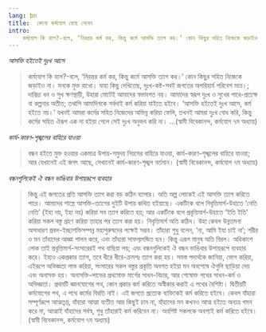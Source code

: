 ```yaml
---
lang: bn
title:  কেনো কর্মযোগ বেছে নেবেন
intro:
    কর্মযোগ কি বলে?-বলে, ‘নিরন্তর কর্ম কর, কিন্তু কর্মে আসক্তি ত্যাগ কর।’ কোন কিছুর সহিত নিজেকে জড়াইও না। মনকে মুক্ত রাখো। যাহা কিছু দেখিতেছ, দুঃখ-কষ্ট-সবই জগতের অপরিহার্য পরিবেশ মাত্র।; দারিদ্র্য ধন ও সুখ ক্ষণস্থায়ী, উহারা মোটেই আমাদের স্বভাবগত নয়। আমাদের স্বরূপ দুঃখ ও সুখের পারে-প্রত্যক্ষ বা কল্পনার অতীত; তথাপি আমাদিগকে সর্বদাই কর্ম করিয়া যাইতে হইবে। ‘আসক্তি হইতেই দুঃখ আসে, কর্ম হইতে নয়।’ যখনই আমরা কর্মের সহিত নিজেদের অভিন্ন করিয়া ফেলি, তখনই আমরা দুঃখ বোধ করি, কিন্তু কর্মের সহিত ঐরূপ এক না হইয়া গেলে সেই দুঃখ অনুভব করি না। ...(স্বামী বিবেকানন্দ, কর্মযোগ ৭ম অধ্যায়)
---
```


*আসক্তি হইতেই দুঃখ আসে*

>কর্মযোগ কি বলে?-বলে, ‘নিরন্তর কর্ম কর, কিন্তু কর্মে আসক্তি ত্যাগ কর।’ কোন কিছুর সহিত নিজেকে জড়াইও না। মনকে মুক্ত রাখো। যাহা কিছু দেখিতেছ, দুঃখ-কষ্ট-সবই জগতের অপরিহার্য পরিবেশ মাত্র।; দারিদ্র্য ধন ও সুখ ক্ষণস্থায়ী, উহারা মোটেই আমাদের স্বভাবগত নয়। আমাদের স্বরূপ দুঃখ ও সুখের পারে-প্রত্যক্ষ বা কল্পনার অতীত; তথাপি আমাদিগকে সর্বদাই কর্ম করিয়া যাইতে হইবে। ‘আসক্তি হইতেই দুঃখ আসে, কর্ম হইতে নয়।’ যখনই আমরা কর্মের সহিত নিজেদের অভিন্ন করিয়া ফেলি, তখনই আমরা দুঃখ বোধ করি, কিন্তু কর্মের সহিত ঐরূপ এক না হইয়া গেলে সেই দুঃখ অনুভব করি না। ...(স্বামী বিবেকানন্দ, কর্মযোগ ৭ম অধ্যায়)

*কার্য-কারণ-শৃঙ্খলের বাহিরে যাওয়া*

>বন্ধন হইতে মুক্ত হওয়ার একমাত্র উপায়-সমুদয় নিয়মের বাহিরে যাওয়া, কার্য-কারণ-শৃঙ্খলের বাহিরে যাওয়া; আর যেখানেই এই জগৎ আছে, সেখানেই কার্য-কারণ-শৃঙ্খল বর্তমান। (স্বামী বিবেকানন্দ, কর্মযোগ ৭ম অধ্যায়)

*বন্ধনগুলিকেই ঐ বন্ধন ভাঙিবার উপায়রূপে ব্যবহার*

>কিন্তু এই জগতের প্রতি আসক্তি ত্যাগ করা বড় কঠিন ব্যাপার। অতি অল্প লোকেই এই আসক্তি ত্যাগ করিতে পারে। আমাদের শাস্ত্রে আসক্তি-ত্যাগের দুইটি উপায় কথিত হইয়াছে। একটিকে বলে নিবৃত্তিমার্গ-উহাতে ‘নেতি নেতি’ (ইহা নয়, ইহা নয়) করিয়া সব ত্যাগ করিতে হয়; আর একটিকে বলে প্রবৃত্তিমার্গ-উহাতে ‘ইতি ইতি’ করিয়া সকল বস্তু গ্রহণ করিয়া তাহার পর ত্যাগ করা হয়। নিবৃত্তিমার্গ অতি কঠিন। উহা কেবল উন্নতমনা অসাধারণ প্রবল-ইচ্ছাশক্তিসম্পন্ন মহাপুরুষদের পক্ষেই সম্ভব। তাঁহারা শুধু বলেন, ‘না, আমি ইহা চাই না’; শরীর ও মন তাঁহাদের আজ্ঞা পালন করে, এবং তাঁহারা সাফল্যমন্ডিত হন। কিন্তু এরূপ মানুষ অতি বিরল। অধিকাংশ লোক তাই প্রবৃত্তিমার্গ-সংসারেরই পথ বাছিয়া লয়; এবং বন্ধনগুলিকেই ঐ বন্ধন ভাঙিবার উপায়রূপে ব্যবহার করে। ইহাও একপ্রকার ত্যাগ, তবে ধীরে ধীরে-ক্রমশঃ ত্যাগ করা হয়। সমস্ত পদার্থকে জানিয়া, ভোগ করিয়া, এইরূপে অভিজ্ঞতা লাভ করিয়া, সংসারের সকল বস্তুর প্রকৃতি অবগত হইয়া মন অবশেষে ঐগুলি ছাড়িয়া দেয় এবং অনাসক্ত হয়। অনাসক্তি-লাভের প্রথমোক্ত মার্গের সাধন-বিচার, আর শেষোক্ত পথের সাধন-কর্ম ও অভিজ্ঞতা। প্রথমটি জ্ঞানযোগের পথ, কোন প্রকার কর্ম করিতে অস্বীকার করাই এ পথের বৈশিষ্ট্য। দ্বিতীয়টি কর্মযোগের পথ, এ পথে কর্মের বিরতি নাই। এই জগতে প্রত্যেক ব্যক্তিকেই কর্ম করিতে হইবে। কেবল যাঁহারা সম্পূর্ণরূপে আত্মতৃপ্ত, যাঁহারা আত্মা ব্যতীত আর কিছুই চান না, যাঁহাদের মন কখনও আত্ম হইতে অন্যত্র গমন করে না, আত্মাই যাঁহাদের সর্বস্ব, শুধু তাঁহারাই কর্ম করিবেন না। অবশিষ্ট সকলকে অবশ্যই কর্ম করিতে হইবে। (স্বামী বিবেকানন্দ, কর্মযোগ ৭ম অধ্যায়)
